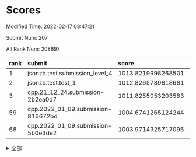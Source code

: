 # Scores

Modified Time: 2022-02-17 08:47:21

Submit Num: 207

All Rank Num: 208697

| rank |               submit               |       score        |       sigma        | pk_num |
| :--- | :--------------------------------- | :----------------- | :----------------- | :----- |
| 1    | jsonzb.test.submission_level_4     | 1013.8219998268501 | 0.8360182076366731 | 4034   |
| 2    | jsonzb.test.test_1                 | 1012.8265789818681 | 0.7957856290948869 | 4032   |
| 3    | cpp.21_12_24.submission-2b2ea0d7   | 1011.8255053203583 | 0.7882214988728691 | 4037   |
| 59   | cpp.2022_01_09.submission-816672bd | 1004.6741265124244 | 0.7208733768202635 | 4028   |
| 68   | cpp.2022_01_09.submission-5b0e3de2 | 1003.9714325717096 | 0.7208821443479424 | 4030   |


<details>
<summary>全部</summary>

| rank |                 submit                 |       score        |       sigma        | pk_num |
| :--- | :------------------------------------- | :----------------- | :----------------- | :----- |
| 1    | jsonzb.test.submission_level_4         | 1013.8219998268501 | 0.8360182076366731 | 4034   |
| 2    | jsonzb.test.test_1                     | 1012.8265789818681 | 0.7957856290948869 | 4032   |
| 3    | cpp.21_12_24.submission-2b2ea0d7       | 1011.8255053203583 | 0.7882214988728691 | 4037   |
| 4    | gobigger.level_3.submission_level_3_35 | 1011.6821913261429 | 0.76795728493756   | 4028   |
| 5    | gobigger.level_3.submission_level_3_14 | 1011.6088456136661 | 0.7911360362423622 | 4037   |
| 6    | gobigger.level_3.submission_level_3_15 | 1011.4171974042914 | 0.7730422609329846 | 4032   |
| 7    | gobigger.level_3.submission_level_3_49 | 1010.8697573970437 | 0.7689888792430325 | 4030   |
| 8    | gobigger.level_3.submission_level_3_19 | 1010.8227357344232 | 0.7540313916976246 | 4033   |
| 9    | gobigger.level_3.submission_level_3_36 | 1010.7623654412292 | 0.7676190248048251 | 4028   |
| 10   | gobigger.level_3.submission_level_3_32 | 1010.5015045784278 | 0.7526420821575818 | 4032   |
| 11   | gobigger.level_3.submission_level_3_28 | 1010.4871754861614 | 0.7740570121846705 | 4035   |
| 12   | gobigger.level_3.submission_level_3_8  | 1010.370861567077  | 0.7638737163916051 | 4032   |
| 13   | gobigger.level_3.submission_level_3_31 | 1010.3561436586958 | 0.7740005219123963 | 4033   |
| 14   | gobigger.level_3.submission_level_3_44 | 1010.2775636651629 | 0.7924804628029698 | 4032   |
| 15   | gobigger.level_3.submission_level_3_20 | 1010.2665960197887 | 0.7640945566549177 | 4028   |
| 16   | gobigger.level_3.submission_level_3_45 | 1010.258871898211  | 0.7600121482744377 | 4035   |
| 17   | gobigger.level_3.submission_level_3_13 | 1010.1326283430328 | 0.7635198841607849 | 4034   |
| 18   | gobigger.level_3.submission_level_3_41 | 1010.1206579534978 | 0.7551149008604201 | 4031   |
| 19   | gobigger.level_3.submission_level_3_4  | 1010.0862482780443 | 0.764527250525492  | 4031   |
| 20   | gobigger.level_3.submission_level_3_0  | 1010.0507368826313 | 0.7443737635494537 | 4038   |
| 21   | gobigger.level_3.submission_level_3_43 | 1010.0379199617671 | 0.751173048521505  | 4033   |
| 22   | gobigger.level_3.submission_level_3_30 | 1010.0194453242228 | 0.7553658827043556 | 4035   |
| 23   | gobigger.level_3.submission_level_3_24 | 1010.005668726419  | 0.7589536882555575 | 4030   |
| 24   | gobigger.level_3.submission_level_3_48 | 1009.8699059645563 | 0.7553340696978484 | 4032   |
| 25   | gobigger.level_3.submission_level_3_16 | 1009.8423900992781 | 0.7486062095067726 | 4031   |
| 26   | gobigger.level_3.submission_level_3_10 | 1009.8417917697559 | 0.7548488746522697 | 4031   |
| 27   | gobigger.level_3.submission_level_3_37 | 1009.7942990354782 | 0.7391084734355569 | 4029   |
| 28   | gobigger.level_3.submission_level_3_23 | 1009.7836115892765 | 0.7648390030622942 | 4035   |
| 29   | gobigger.level_3.submission_level_3_17 | 1009.7692702012135 | 0.7829422520295598 | 4036   |
| 30   | gobigger.level_3.submission_level_3_29 | 1009.7416894758289 | 0.7554700114684536 | 4033   |
| 31   | gobigger.level_3.submission_level_3_46 | 1009.6715792661275 | 0.7671119382493834 | 4035   |
| 32   | gobigger.level_3.submission_level_3_1  | 1009.5807667153758 | 0.7460592334561992 | 4030   |
| 33   | gobigger.level_3.submission_level_3_18 | 1009.5196264753137 | 0.7580937626827623 | 4036   |
| 34   | gobigger.level_3.submission_level_3_39 | 1009.499468580787  | 0.7404750871861999 | 4032   |
| 35   | gobigger.level_3.submission_level_3_12 | 1009.4977151675293 | 0.7573721336088144 | 4033   |
| 36   | gobigger.level_3.submission_level_3_42 | 1009.4800462873341 | 0.7493361483705553 | 4032   |
| 37   | gobigger.level_3.submission_level_3_38 | 1009.4673397217738 | 0.7413102200568834 | 4032   |
| 38   | gobigger.level_3.submission_level_3_40 | 1009.4285585684094 | 0.7516766657261464 | 4033   |
| 39   | gobigger.level_3.submission_level_3_26 | 1009.4266619429635 | 0.7391029787978854 | 4038   |
| 40   | gobigger.level_3.submission_level_3_5  | 1009.4177952392075 | 0.7558998961332046 | 4035   |
| 41   | gobigger.level_3.submission_level_3_11 | 1009.3849541089861 | 0.7397048742616811 | 4031   |
| 42   | gobigger.level_3.submission_level_3_6  | 1009.3275938965419 | 0.7498384029385898 | 4036   |
| 43   | gobigger.level_3.submission_level_3_22 | 1009.3225953163092 | 0.7468673791270454 | 4031   |
| 44   | gobigger.level_3.submission_level_3_33 | 1009.3077495170169 | 0.7502588952035962 | 4031   |
| 45   | gobigger.level_3.submission_level_3_47 | 1009.1933551085176 | 0.72232235750966   | 4036   |
| 46   | gobigger.level_3.submission_level_3_9  | 1009.1629139665118 | 0.7483631218643282 | 4033   |
| 47   | gobigger.level_3.submission_level_3_3  | 1009.1172746296437 | 0.7567829914439712 | 4029   |
| 48   | gobigger.level_3.submission_level_3_34 | 1009.0668243762691 | 0.7289651079005732 | 4033   |
| 49   | gobigger.level_3.submission_level_3_25 | 1009.0477783238902 | 0.7312483315710653 | 4028   |
| 50   | gobigger.level_3.submission_level_3_2  | 1009.0322897914948 | 0.7347350653372026 | 4035   |
| 51   | gobigger.level_3.submission_level_3_27 | 1009.0279874500783 | 0.7601921833455737 | 4035   |
| 52   | gobigger.level_3.submission_level_3_7  | 1008.5952211565625 | 0.7517228415192198 | 4030   |
| 53   | gobigger.level_3.submission_level_3_21 | 1006.7822372873816 | 0.7195795446936748 | 4037   |
| 54   | gobigger.level_1.submission_level_1_14 | 1005.2710065770203 | 0.7319359714437093 | 4033   |
| 55   | gobigger.level_1.submission_level_1_42 | 1005.1995617450584 | 0.7023158249499437 | 4033   |
| 56   | gobigger.level_1.submission_level_1_12 | 1005.0100941671274 | 0.7289053061985511 | 4035   |
| 57   | gobigger.level_1.submission_level_1_20 | 1004.8459399446136 | 0.7137806778225204 | 4033   |
| 58   | gobigger.level_1.submission_level_1_32 | 1004.8005529089172 | 0.7280731197162799 | 4030   |
| 59   | cpp.2022_01_09.submission-816672bd     | 1004.6741265124244 | 0.7208733768202635 | 4028   |
| 60   | gobigger.level_1.submission_level_1_4  | 1004.6736095357996 | 0.7349692879963021 | 4035   |
| 61   | gobigger.level_1.submission_level_1_15 | 1004.3995744509452 | 0.7217188696569491 | 4039   |
| 62   | gobigger.level_1.submission_level_1_39 | 1004.3214678659507 | 0.7282190762661321 | 4030   |
| 63   | gobigger.level_1.submission_level_1_44 | 1004.239850668708  | 0.7273453754062346 | 4030   |
| 64   | gobigger.level_1.submission_level_1_35 | 1004.19111615439   | 0.7140610155271815 | 4026   |
| 65   | gobigger.level_1.submission_level_1_49 | 1004.1200941105194 | 0.711157690318763  | 4033   |
| 66   | gobigger.level_1.submission_level_1_1  | 1004.1008203733911 | 0.723266758949095  | 4031   |
| 67   | gobigger.level_1.submission_level_1_23 | 1004.0065369369677 | 0.7170315556684309 | 4032   |
| 68   | cpp.2022_01_09.submission-5b0e3de2     | 1003.9714325717096 | 0.7208821443479424 | 4030   |
| 69   | gobigger.level_1.submission_level_1_31 | 1003.8866420653037 | 0.7048909622222456 | 4039   |
| 70   | gobigger.level_1.submission_level_1_33 | 1003.778370972575  | 0.703527662479468  | 4035   |
| 71   | gobigger.level_1.submission_level_1_6  | 1003.6999660860217 | 0.7219600521423262 | 4035   |
| 72   | gobigger.level_1.submission_level_1_38 | 1003.670575967043  | 0.715710539747011  | 4031   |
| 73   | gobigger.level_1.submission_level_1_45 | 1003.6624440608558 | 0.7143331224919027 | 4032   |
| 74   | gobigger.level_1.submission_level_1_26 | 1003.6174889688231 | 0.7294297461247918 | 4035   |
| 75   | gobigger.level_1.submission_level_1_13 | 1003.5317619925647 | 0.7232534057751577 | 4028   |
| 76   | gobigger.level_1.submission_level_1_7  | 1003.5280574915416 | 0.7064805512207932 | 4036   |
| 77   | gobigger.level_1.submission_level_1_29 | 1003.5201022861709 | 0.7167802174952675 | 4031   |
| 78   | gobigger.level_1.submission_level_1_11 | 1003.5099246474855 | 0.7286967154314202 | 4033   |
| 79   | gobigger.level_1.submission_level_1_0  | 1003.4576467715907 | 0.7054515398423903 | 4032   |
| 80   | gobigger.level_1.submission_level_1_17 | 1003.4107426175543 | 0.7236219410588599 | 4038   |
| 81   | gobigger.level_1.submission_level_1_28 | 1003.3928237428798 | 0.7258130285285814 | 4032   |
| 82   | gobigger.level_1.submission_level_1_8  | 1003.3857678431109 | 0.7045763317036066 | 4032   |
| 83   | gobigger.level_1.submission_level_1_48 | 1003.3678389991218 | 0.711383299760157  | 4029   |
| 84   | gobigger.level_1.submission_level_1_46 | 1003.3462514012102 | 0.7073190286804397 | 4033   |
| 85   | gobigger.level_1.submission_level_1_47 | 1003.3353088976639 | 0.7233248580575278 | 4031   |
| 86   | gobigger.level_1.submission_level_1_16 | 1003.2890041479267 | 0.7177490030190035 | 4036   |
| 87   | gobigger.level_1.submission_level_1_5  | 1003.262252558215  | 0.7178075116854041 | 4030   |
| 88   | gobigger.level_1.submission_level_1_40 | 1003.2212479845265 | 0.7036203345559656 | 4034   |
| 89   | gobigger.level_1.submission_level_1_37 | 1003.1908766179472 | 0.7213999286211037 | 4037   |
| 90   | gobigger.level_1.submission_level_1_27 | 1003.1845395695046 | 0.7179495144483123 | 4030   |
| 91   | gobigger.level_1.submission_level_1_18 | 1003.0066409136645 | 0.7216709856181103 | 4028   |
| 92   | gobigger.level_1.submission_level_1_9  | 1002.8998294409841 | 0.7153756971164312 | 4028   |
| 93   | gobigger.level_1.submission_level_1_43 | 1002.8759398936869 | 0.7103914670668414 | 4037   |
| 94   | gobigger.level_1.submission_level_1_41 | 1002.8649672154559 | 0.7043855705883134 | 4030   |
| 95   | gobigger.level_1.submission_level_1_10 | 1002.8304684309775 | 0.7105932675631464 | 4035   |
| 96   | gobigger.level_1.submission_level_1_2  | 1002.7972473939172 | 0.708809577567257  | 4031   |
| 97   | gobigger.level_1.submission_level_1_24 | 1002.6625603239846 | 0.7038191799862025 | 4035   |
| 98   | gobigger.level_1.submission_level_1_25 | 1002.580710868088  | 0.7255830893272757 | 4034   |
| 99   | gobigger.level_1.submission_level_1_30 | 1002.5633021376294 | 0.7201363519063049 | 4033   |
| 100  | gobigger.level_1.submission_level_1_21 | 1002.449950562809  | 0.7264114534777961 | 4033   |
| 101  | gobigger.level_1.submission_level_1_34 | 1002.3650265044682 | 0.7190777530155432 | 4033   |
| 102  | gobigger.level_1.submission_level_1_3  | 1002.2657829055154 | 0.7101253400250895 | 4033   |
| 103  | gobigger.level_1.submission_level_1_19 | 1002.2502617824264 | 0.7270932913715336 | 4033   |
| 104  | gobigger.level_1.submission_level_1_22 | 1002.099760131538  | 0.7151577805206406 | 4039   |
| 105  | gobigger.level_1.submission_level_1_36 | 1001.591159621542  | 0.7106593858032241 | 4034   |
| 106  | gobigger.random.submission_random_48   | 997.2436775632067  | 0.7139125209338955 | 4034   |
| 107  | gobigger.random.submission_random_31   | 997.2169500670975  | 0.7188344169458478 | 4031   |
| 108  | gobigger.random.submission_random_44   | 997.089622403144   | 0.7061383410691151 | 4034   |
| 109  | gobigger.random.submission_random_37   | 997.0257317562001  | 0.7169950680303836 | 4034   |
| 110  | gobigger.random.submission_random_27   | 997.0188801345688  | 0.716620820007079  | 4029   |
| 111  | gobigger.random.submission_random_28   | 996.9733301958797  | 0.6956768026057617 | 4035   |
| 112  | gobigger.random.submission_random_25   | 996.8680576601795  | 0.7092663023733828 | 4031   |
| 113  | gobigger.random.submission_random_11   | 996.7126087525854  | 0.7026265868675178 | 4032   |
| 114  | gobigger.random.submission_random_46   | 996.6922410048269  | 0.7111338647388178 | 4039   |
| 115  | gobigger.random.submission_random_15   | 996.5485561518825  | 0.7029436098591275 | 4041   |
| 116  | gobigger.random.submission_random_49   | 996.4136597616229  | 0.7212486805998303 | 4027   |
| 117  | gobigger.random.submission_random_33   | 996.4121280102509  | 0.7131359891106542 | 4032   |
| 118  | gobigger.random.submission_random_18   | 996.3406196439457  | 0.7118570200276395 | 4034   |
| 119  | gobigger.random.submission_random_22   | 996.3353103004061  | 0.6935763411186618 | 4032   |
| 120  | gobigger.random.submission_random_13   | 996.2765169227409  | 0.713063374712325  | 4032   |
| 121  | gobigger.random.submission_random_32   | 996.2096450027151  | 0.7037038187970727 | 4033   |
| 122  | gobigger.random.submission_random_10   | 996.1507959484956  | 0.7041173196629726 | 4033   |
| 123  | gobigger.random.submission_random_2    | 996.1442401963557  | 0.7018587452273696 | 4036   |
| 124  | gobigger.random.submission_random_19   | 996.120914742606   | 0.7173741057022083 | 4038   |
| 125  | gobigger.random.submission_random_47   | 996.0596098666113  | 0.7034749863373998 | 4032   |
| 126  | gobigger.random.submission_random_5    | 996.0317298784545  | 0.7231069954328001 | 4031   |
| 127  | gobigger.random.submission_random_16   | 996.0067229075952  | 0.7040789291890782 | 4035   |
| 128  | gobigger.random.submission_random_0    | 996.0020888538506  | 0.7150273910565642 | 4037   |
| 129  | gobigger.random.submission_random_38   | 995.988427075911   | 0.7162074295295578 | 4031   |
| 130  | gobigger.random.submission_random_20   | 995.9391026814283  | 0.699904699226199  | 4032   |
| 131  | gobigger.random.submission_random_24   | 995.8894705614231  | 0.7055429743947921 | 4033   |
| 132  | gobigger.random.submission_random_35   | 995.8269097916963  | 0.7066195632493418 | 4037   |
| 133  | gobigger.random.submission_random_26   | 995.8234772928344  | 0.7059851849515111 | 4026   |
| 134  | gobigger.random.submission_random_6    | 995.7476822749379  | 0.726981393811084  | 4032   |
| 135  | gobigger.random.submission_random_42   | 995.7343045627113  | 0.7208113739754773 | 4034   |
| 136  | gobigger.random.submission_random_12   | 995.7063035636547  | 0.7141676242594018 | 4032   |
| 137  | gobigger.random.submission_random_43   | 995.6463998159786  | 0.7111399079601826 | 4031   |
| 138  | gobigger.random.submission_random_8    | 995.6438481887411  | 0.7117865537859228 | 4034   |
| 139  | gobigger.random.submission_random_7    | 995.5706929405704  | 0.7075356971798615 | 4034   |
| 140  | gobigger.random.submission_random_39   | 995.5253785948119  | 0.7034285506435788 | 4035   |
| 141  | gobigger.random.submission_random_34   | 995.3971780235526  | 0.718288791747437  | 4027   |
| 142  | gobigger.random.submission_random_17   | 995.3748412588233  | 0.716785816134204  | 4033   |
| 143  | gobigger.random.submission_random_36   | 995.3606726230648  | 0.7043402994136259 | 4030   |
| 144  | gobigger.random.submission_random_41   | 995.3593912066793  | 0.7073708132764772 | 4032   |
| 145  | gobigger.random.submission_random_21   | 995.3437713397344  | 0.7144132469511159 | 4034   |
| 146  | gobigger.random.submission_random_1    | 995.3436743352573  | 0.7159543723804522 | 4033   |
| 147  | gobigger.random.submission_random_45   | 995.2324852873666  | 0.719167417992845  | 4028   |
| 148  | gobigger.random.submission_random_29   | 995.2283690766295  | 0.7171457768029146 | 4035   |
| 149  | gobigger.random.submission_random_14   | 995.1832643952215  | 0.7291695107139239 | 4033   |
| 150  | gobigger.random.submission_random_40   | 995.1729173271501  | 0.7147037011808338 | 4031   |
| 151  | gobigger.random.submission_random_3    | 995.0343322251625  | 0.7100349099710944 | 4029   |
| 152  | gobigger.random.submission_random_23   | 994.9317078795615  | 0.6997581687510143 | 4033   |
| 153  | gobigger.random.submission_random_4    | 994.9089437510734  | 0.7067496802731186 | 4034   |
| 154  | gobigger.random.submission_random_9    | 994.7065045382527  | 0.7158832822615401 | 4036   |
| 155  | gobigger.random.submission_random_30   | 994.3955821236744  | 0.728661352878076  | 4032   |
| 156  | gobigger.level_2.submission_level_2_36 | 994.2487934995416  | 0.7317787007225538 | 4026   |
| 157  | gobigger.level_2.submission_level_2_17 | 993.9523654228898  | 0.7288579336383371 | 4034   |
| 158  | gobigger.level_2.submission_level_2_38 | 993.9083943760814  | 0.7336965811941581 | 4039   |
| 159  | gobigger.level_2.submission_level_2_10 | 993.7845394476119  | 0.7524577128428175 | 4036   |
| 160  | gobigger.level_2.submission_level_2_19 | 993.2338262259332  | 0.7259391224076711 | 4033   |
| 161  | gobigger.level_2.submission_level_2_4  | 993.0441421503546  | 0.7272204055428496 | 4028   |
| 162  | gobigger.level_2.submission_level_2_21 | 992.9678595316021  | 0.7516380203922497 | 4034   |
| 163  | gobigger.level_2.submission_level_2_18 | 992.9609875870992  | 0.7472556969256493 | 4030   |
| 164  | gobigger.level_2.submission_level_2_8  | 992.8626793119786  | 0.751769713019822  | 4033   |
| 165  | gobigger.level_2.submission_level_2_35 | 992.7378764023013  | 0.7604503240090484 | 4035   |
| 166  | gobigger.level_2.submission_level_2_44 | 992.6935977536104  | 0.7444994693815995 | 4035   |
| 167  | gobigger.level_2.submission_level_2_47 | 992.6517724304198  | 0.7399738132194108 | 4035   |
| 168  | gobigger.level_2.submission_level_2_33 | 992.5945457564372  | 0.7454053175060403 | 4032   |
| 169  | gobigger.level_2.submission_level_2_0  | 992.5231306512236  | 0.7174007059374772 | 4029   |
| 170  | gobigger.level_2.submission_level_2_16 | 992.4902851826308  | 0.7293744767067878 | 4032   |
| 171  | gobigger.level_2.submission_level_2_9  | 992.4614823960984  | 0.7350209920624876 | 4032   |
| 172  | gobigger.level_2.submission_level_2_22 | 992.3979853056106  | 0.7530523315250516 | 4031   |
| 173  | gobigger.level_2.submission_level_2_12 | 992.3781387127301  | 0.7560388969996507 | 4032   |
| 174  | gobigger.level_2.submission_level_2_6  | 992.372006219183   | 0.7370420558949663 | 4034   |
| 175  | gobigger.level_2.submission_level_2_41 | 992.320732998628   | 0.7623233103237073 | 4034   |
| 176  | gobigger.level_2.submission_level_2_23 | 992.2882633056838  | 0.7400998351003913 | 4035   |
| 177  | gobigger.level_2.submission_level_2_30 | 992.2872907323206  | 0.7520984182270621 | 4028   |
| 178  | gobigger.level_2.submission_level_2_27 | 992.2800123117619  | 0.7208424896427743 | 4031   |
| 179  | gobigger.level_2.submission_level_2_32 | 992.2370700189258  | 0.7499915483244652 | 4032   |
| 180  | gobigger.level_2.submission_level_2_26 | 992.0314774984778  | 0.7540189365403449 | 4029   |
| 181  | gobigger.level_2.submission_level_2_39 | 991.9365411565292  | 0.7254780518615324 | 4028   |
| 182  | gobigger.level_2.submission_level_2_20 | 991.932061743934   | 0.774712709908943  | 4036   |
| 183  | gobigger.level_2.submission_level_2_15 | 991.9096224791001  | 0.7373861340709801 | 4033   |
| 184  | gobigger.level_2.submission_level_2_14 | 991.9088596878952  | 0.7366543105760617 | 4035   |
| 185  | gobigger.level_2.submission_level_2_11 | 991.8884196193054  | 0.7497974109019853 | 4028   |
| 186  | gobigger.level_2.submission_level_2_5  | 991.7528128622425  | 0.7448007985180048 | 4033   |
| 187  | gobigger.level_2.submission_level_2_7  | 991.6567621690217  | 0.7422621039640611 | 4033   |
| 188  | gobigger.level_2.submission_level_2_13 | 991.6397776827898  | 0.7635530147780504 | 4032   |
| 189  | gobigger.level_2.submission_level_2_34 | 991.6349408628549  | 0.7539262346306631 | 4035   |
| 190  | gobigger.level_2.submission_level_2_45 | 991.6033600037258  | 0.7542286338290395 | 4038   |
| 191  | gobigger.level_2.submission_level_2_1  | 991.6008185734471  | 0.7617489823422762 | 4030   |
| 192  | gobigger.level_2.submission_level_2_40 | 991.5638303055323  | 0.747841458250798  | 4037   |
| 193  | gobigger.level_2.submission_level_2_2  | 991.4506819038364  | 0.7505820840424926 | 4028   |
| 194  | gobigger.level_2.submission_level_2_42 | 991.431341278193   | 0.7791294029286343 | 4039   |
| 195  | gobigger.level_2.submission_level_2_49 | 991.3640355251327  | 0.7342141812638449 | 4032   |
| 196  | gobigger.level_2.submission_level_2_25 | 991.3060702437414  | 0.7207184053086401 | 4033   |
| 197  | gobigger.level_2.submission_level_2_37 | 991.2522486456345  | 0.7536170359112851 | 4034   |
| 198  | gobigger.level_2.submission_level_2_48 | 991.1783958468706  | 0.7344127695697542 | 4035   |
| 199  | gobigger.level_2.submission_level_2_28 | 991.0695287561506  | 0.7487319669226483 | 4034   |
| 200  | gobigger.level_2.submission_level_2_31 | 990.9830246528152  | 0.759611145780903  | 4033   |
| 201  | gobigger.level_2.submission_level_2_29 | 990.9519352826883  | 0.7633324228182755 | 4032   |
| 202  | gobigger.level_2.submission_level_2_24 | 990.8883217516126  | 0.7514106080581227 | 4034   |
| 203  | gobigger.level_2.submission_level_2_46 | 990.7565267632792  | 0.7801172228938311 | 4033   |
| 204  | gobigger.level_2.submission_level_2_43 | 990.665002837495   | 0.751454382364716  | 4035   |
| 205  | gobigger.level_2.submission_level_2_3  | 990.506524319901   | 0.759979682916116  | 4028   |
| 206  | gobigger.none.submission_none_1        | 979.2518768571068  | 1.1802449185738426 | 4034   |
| 207  | gobigger.none.submission_none_0        | 975.2426452883376  | 1.4866365593513717 | 4036   |

</details>